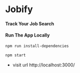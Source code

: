 # Jobify

#### Track Your Job Search

#### Run The App Locally

```sh
npm run install-dependencies
```


```sh
npm start
```

- visit url http://localhost:3000/
